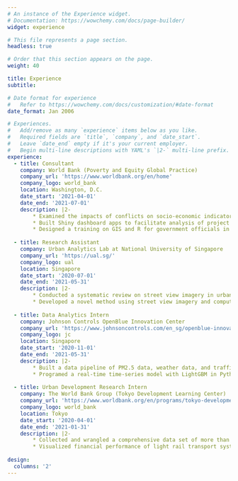 ```yaml
---
# An instance of the Experience widget.
# Documentation: https://wowchemy.com/docs/page-builder/
widget: experience

# This file represents a page section.
headless: true

# Order that this section appears on the page.
weight: 40

title: Experience
subtitle:

# Date format for experience
#   Refer to https://wowchemy.com/docs/customization/#date-format
date_format: Jan 2006

# Experiences.
#   Add/remove as many `experience` items below as you like.
#   Required fields are `title`, `company`, and `date_start`.
#   Leave `date_end` empty if it's your current employer.
#   Begin multi-line descriptions with YAML's `|2-` multi-line prefix.
experience:
  - title: Consultant
    company: World Bank (Poverty and Equity Global Practice)
    company_url: 'https://www.worldbank.org/en/home'
    company_logo: world_bank
    location: Washington, D.C.
    date_start: '2021-04-01'
    date_end: '2021-07-01'
    description: |2-
        * Examined the impacts of conflicts on socio-economic indicators in the Central African Republic
        * Built Shiny dashboard apps to facilitate analysis of project target indicators in Mozambique, Tanzania, and Romania
        * Designed a training on GIS and R for government officials in Tanzania
        
  - title: Research Assistant
    company: Urban Analytics Lab at National University of Singapore
    company_url: 'https://ual.sg/'
    company_logo: ual
    location: Singapore
    date_start: '2020-07-01'
    date_end: '2021-05-31'
    description: |2-
        * Conducted a systematic review on street view imagery in urban analytics and GIS studies (see the published paper [here](https://doi.org/10.1016/j.landurbplan.2021.104217).)
        * Developed a novel method using street view imagery and computer vision to assess bikeability in Singapore and Tokyo (see the published paper [here](https://www.researchgate.net/publication/354710278_Assessing_bikeability_with_street_view_imagery_and_computer_vision).)
  
  - title: Data Analytics Intern
    company: Johnson Controls OpenBlue Innovation Center
    company_url: 'https://www.johnsoncontrols.com/en_sg/openblue-innovation-center'
    company_logo: jc
    location: Singapore
    date_start: '2020-11-01'
    date_end: '2021-05-31'
    description: |2-
        * Built a data pipeline of PM2.5 data, weather data, and traffic data in Singapore on Azure Synapse with a real-time dashboard on Power BI
        * Programed a real-time time-series model with LightGBM in Python on Azure Synapse
        
  - title: Urban Development Research Intern
    company: The World Bank Group (Tokyo Development Learning Center)
    company_url: 'https://www.worldbank.org/en/programs/tokyo-development-learning-center'
    company_logo: world_bank
    location: Tokyo
    date_start: '2020-04-01'
    date_end: '2021-01-31'
    description: |2-
        * Collected and wrangled a comprehensive data set of more than 4,000 Tokyo-based startups’ numerous information, such as addresses, investors, and accelerators in Python (The report is available [here](https://openknowledge.worldbank.org/handle/10986/36462).)
        * Visualized financial performance of light rail transport system in Toyama prefecture between 2002 and 2019 (The report is available [here](https://openknowledge.worldbank.org/handle/10986/35180).)
        
design:
  columns: '2'
---
```

